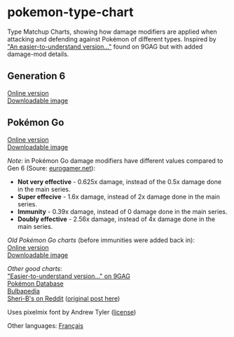 # pokemon-type-chart
Type Matchup Charts, showing how damage modifiers are applied when attacking and defending against Pokémon of different types. Inspired by ["An easier-to-understand version..."](http://9gag.com/gag/aD0DVpG/an-easier-to-understand-version-of-the-type-chart-of-pokemon) found on 9GAG but with added damage-mod details.

Generation 6
---
[Online version](https://karlbishop.github.io/pokemon-type-chart/gen6)  
[Downloadable image](https://karlbishop.github.io/pokemon-type-chart/images/gen6-pokemon-type-chart.png)

Pokémon Go
---
[Online version](https://karlbishop.github.io/pokemon-type-chart/)  
[Downloadable image](https://karlbishop.github.io/pokemon-type-chart/images/pogo-pokemon-type-chart.png)

*Note*: in Pokémon Go damage modifiers have different values compared to Gen 6 (Soure: [eurogamer.net](https://www.eurogamer.net/articles/2018-12-21-pokemon-go-type-chart-effectiveness-weaknesses)):
- **Not very effective** - 0.625x damage, instead of the 0.5x damage done in the main series.
- **Super effecive** - 1.6x damage, instead of 2x damage done in the main series.
- **Immunity** - 0.39x damage, instead of 0 damage done in the main series.
- **Doubly effective** - 2.56x damage, instead of 4x damage done in the main series.

*Old Pokémon Go charts* (before immunities were added back in):  
[Online version](https://karlbishop.github.io/pokemon-type-chart/pogo_old)  
[Downloadable image](https://karlbishop.github.io/pokemon-type-chart/images/oldpogo-pokemon-type-chart.png)

*Other good charts*:  
["Easier-to-understand version..." on 9GAG](http://9gag.com/gag/aD0DVpG/an-easier-to-understand-version-of-the-type-chart-of-pokemon)  
[Pokémon Database](http://pokemondb.net/type)  
[Bulbapedia](http://bulbapedia.bulbagarden.net/wiki/Type/Type_chart)  
[Sheri-B's on Reddit](http://i.imgur.com/YpJWUB4.png) ([original post here](https://www.reddit.com/r/pokemon/comments/1oq3rg/was_getting_frustrated_finding_an_easytoread_type/))  

Uses pixelmix font by Andrew Tyler ([license](https://creativecommons.org/licenses/by-sa/3.0/us/))

Other languages: [Français](https://github.com/KarlBishop/pokemon-type-chart/blob/gh-pages/README.fr.md)
